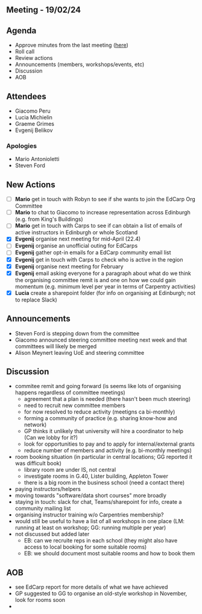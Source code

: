 ## Meeting - 19/02/24

## Agenda
* Approve minutes from the last meeting ([here](https://github.com/edcarp/organising-committee/blob/main/minutes/2024/2024_01_18_EdCarp_Organising_Committee.md))
* Roll call
* Review actions
* Announcements (members, workshops/events, etc)
* Discussion
* AOB

## Attendees
* Giacomo Peru
* Lucia Michielin
* Graeme Grimes
* Evgenij Belikov
  
### Apologies
* Mario Antonioletti
* Steven Ford

## New Actions
- [ ] **Mario** get in touch with Robyn to see if she wants to join the EdCarp Org Committee
- [ ] **Mario** to chat to Giacomo to increase representation across Edinburgh (e.g. from King's Buildings)
- [ ] **Mario** get in touch with Carps to see if can obtain a list of emails of active instructors in Edinburgh or whole Scotland
- [x] **Evgenij** organise next meeting for mid-April (22.4)
- [ ] **Evgenij** organise an unofficial outing for EdCarps
- [ ] **Evgenij** gather opt-in emails for a EdCarp community email list
- [x] **Evgenij** get in touch with Carps to check who is active in the region
- [x] **Evgenij** organise next meeting for February
- [x] **Evgenij** email asking everyone for a paragraph about what do we think the organising committee remit is and one on how we could gain momentum (e.g. minimum level per year in terms of Carpentry activities)
- [x] **Lucia** create a sharepoint folder (for info on organising at Edinburgh; not to replace Slack) 

## Announcements
* Steven Ford is stepping down from the committee
* Giacomo announced steering committee meeting next week and that committees will likely be merged
* Alison Meynert leaving UoE and steering committee


## Discussion
* commitee remit and going forward (is seems like lots of organising happens regardless of committee meetings)
  * agreement that a plan is needed (there hasn't been much steering)
  * need to recruit new committee members
  * for now resolved to reduce activity (meetigns ca bi-monthly)
  * forming a community of practice (e.g. sharing know-how and network)
  * GP thinks it unlikely that university will hire a coordinator to help (Can we lobby for it?)
  * look for opportunities to pay and to apply for internal/external grants
  * reduce number of members and activity (e.g. bi-monthly meetings)
* room booking situation (in particular in central locations; GG reported it was difficult book)
  * library room are under IS, not central
  * investigate rooms in G.40, Lister building, Appleton Tower
  * there is a big room in the business school (need a contact there)
* paying instructors/helpers
* moving towards "software/data short courses" more broadly
* staying in touch: slack for chat, Teams/sharepoint for info, create a community mailing list
* organising instructor training w/o Carpentries membership?
* would still be useful to have a list of all workshops in one place (LM: running at least on workshop; GG: running multiple per year)
* not discussed but added later
  * EB: can we recruite reps in each school (they might also have access to local booking for some suitable rooms)
  * EB: we should document most suitable rooms and how to book them

## AOB
* see EdCarp report for more details of what we have achieved
* GP suggested to GG to organise an old-style workshop in November, look for rooms soon
* 
  
